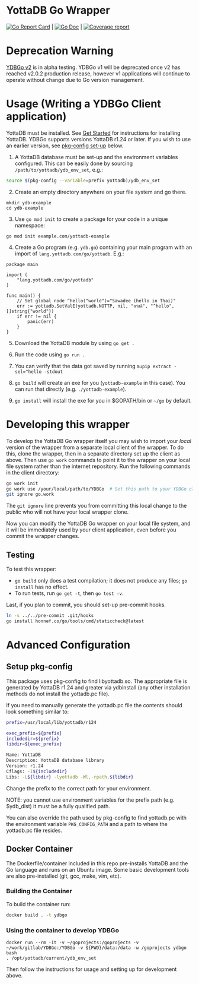 # YottaDB Go Wrapper

[![Go Report Card](https://goreportcard.com/badge/lang.yottadb.com/go/yottadb?style=flat-square)](https://goreportcard.com/report/lang.yottadb.com/go/yottadb) | [![Go Doc](https://img.shields.io/badge/godoc-reference-blue.svg?style=flat-square)](http://godoc.org/lang.yottadb.com/go/yottadb) | [![Coverage report](https://gitlab.com/YottaDB/Lang/YDBGo/badges/master/coverage.svg?job=v1_coverage)](https://gitlab.com/YottaDB/Lang/YDBGo/-/jobs?name=v1_coverage)

# Deprecation Warning

[YDBGo v2](pkg/lang.yottadb.com/go/yottadb/v2) is in alpha testing. YDBGo v1 will be deprecated once v2 has reached v2.0.2 production release, however v1 applications will continue to operate without change due to Go version management.

# Usage (Writing a YDBGo Client application)

YottaDB must be installed. See [Get Started](https://yottadb.com/product/get-started/) for instructions for installing YottaDB. YDBGo supports versions YottaDB r1.24 or later. If you wish to use an earlier version, see [pkg-config set-up](#setup-pkg-config) below.

1. A YottaDB database must be set-up and the environment variables configured.
   This can be easily done by sourcing `/path/to/yottadb/ydb_env_set`, e.g.:

```sh
source $(pkg-config --variable=prefix yottadb)/ydb_env_set
```

2. Create an empty directory anywhere on your file system and go there.

```
mkdir ydb-example
cd ydb-example
```

3. Use `go mod init` to create a package for your code in a unique namespace:

```
go mod init example.com/yottadb-example
```

4. Create a Go program (e.g. `ydb.go`) containing your main program with an import of `lang.yottadb.com/go/yottadb`. E.g.:

```
package main

import (
	"lang.yottadb.com/go/yottadb"
)

func main() {
	// Set global node ^hello("world")="Sawadee (hello in Thai)"
	err := yottadb.SetValE(yottadb.NOTTP, nil, "สวัสดี", "^hello", []string{"world"})
	if err != nil {
		panic(err)
	}
}
```

5. Download the YottaDB module by using `go get .`

6. Run the code using `go run .`

7. You can verify that the data got saved by running `mupip extract -sel=^hello -stdout`

8. `go build` will create an exe for you (`yottadb-example` in this case). You
   can run that directly (e.g. `./yottadb-example`).

9. `go install` will install the exe for you in $GOPATH/bin or `~/go` by default.

# Developing this wrapper
To develop the YottaDB Go wrapper itself you may wish to import your *local* version of the wrapper from a separate local client of the wrapper. To do this, clone the wrapper, then in a separate directory set up the client as above. Then use `go work` commands to point it to the wrapper on your local file system rather than the internet repository. Run the following commands in the client directory:

```sh
go work init
go work use /your/local/path/to/YDBGo  # Set this path to your YDBGo clone
git ignore go.work
```

The `git ignore` line prevents you from committing this local change to the public who will not have your local wrapper clone.

Now you can modify the YottaDB Go wrapper on your local file system, and it will be immediately used by your client application, even before you commit the wrapper changes.

## Testing

To test this wrapper:

- `go build` only does a test compilation; it does not produce any files; `go install` has no effect.
- To run tests, run `go get -t`, then `go test -v`.

Last, if you plan to commit, you should set-up pre-commit hooks.

```sh
ln -s ../../pre-commit .git/hooks
go install honnef.co/go/tools/cmd/staticcheck@latest
```

# Advanced Configuration
## Setup pkg-config

This package uses pkg-config to find libyottadb.so. The appropriate file is generated by YottaDB r1.24 and greater via ydbinstall (any other installation methods do not install the yottadb.pc file).

If you need to manually generate the yottadb.pc file the contents should look something similar to:

```sh
prefix=/usr/local/lib/yottadb/r124

exec_prefix=${prefix}
includedir=${prefix}
libdir=${exec_prefix}

Name: YottaDB
Description: YottaDB database library
Version: r1.24
Cflags: -I${includedir}
Libs: -L${libdir} -lyottadb -Wl,-rpath,${libdir}
```

Change the prefix to the correct path for your environment.

NOTE: you cannot use environment variables for the prefix path (e.g. $ydb_dist) it must be a fully qualified path.

You can also override the path used by pkg-config to find yottadb.pc with the environment variable `PKG_CONFIG_PATH` and a path to where the yottadb.pc file resides.

## Docker Container

The Dockerfile/container included in this repo pre-installs YottaDB and the Go language and runs on an Ubuntu image. Some basic development tools are also pre-installed (git, gcc, make, vim, etc).

### Building the Container

To build the container run:

```sh
docker build . -t ydbgo
```

### Using the container to develop YDBGo
```
docker run --rm -it -v ~/goprojects:/goprojects -v ~/work/gitlab/YDBGo:/YDBGo -v ${PWD}/data:/data -w /goprojects ydbgo bash
. /opt/yottadb/current/ydb_env_set
```

Then follow the instructions for usage and setting up for development above.
